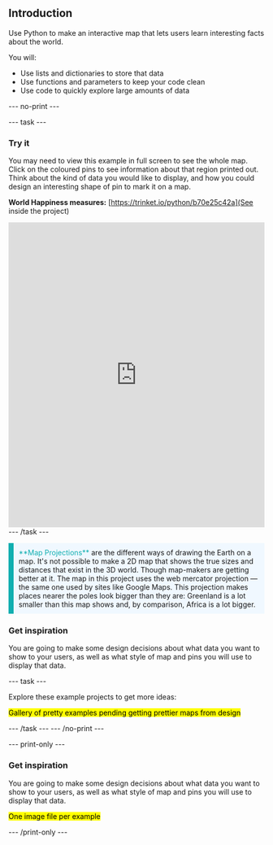 ## Introduction

Use Python to make an interactive map that lets users learn interesting facts about the world.

You will:
+ Use lists and dictionaries to store that data
+ Use functions and parameters to keep your code clean
+ Use code to quickly explore large amounts of data

--- no-print ---

--- task ---  
### Try it 

You may need to view this example in full screen to see the whole map. Click on the coloured pins to see information about that region printed out. Think about the kind of data you would like to display, and how you could design an interesting shape of pin to mark it on a map.

**World Happiness measures:** [https://trinket.io/python/b70e25c42a](See inside the project)

<iframe src="https://trinket.io/embed/python/b70e25c42a?outputOnly=true&runOption=run" width="100%" height="600" frameborder="0" marginwidth="0" marginheight="0" allowfullscreen></iframe>
--- /task ---

<p style="border-left: solid; border-width:10px; border-color: #0faeb0; background-color: aliceblue; padding: 10px;">
<span style="color: #0faeb0">**Map Projections**</span> are the different ways of drawing the Earth on a map. It's not possible to make a 2D map that shows the true sizes and distances that exist in the 3D world. Though map-makers are getting better at it. The map in this project uses the web mercator projection — the same one used by sites like Google Maps. This projection makes places nearer the poles look bigger than they are: Greenland is a lot smaller than this map shows and, by comparison, Africa is a lot bigger.
</p>

### Get inspiration 

You are going to make some design decisions about what data you want to show to your users, as well as what style of map and pins you will use to display that data.

--- task ---

Explore these example projects to get more ideas:

<mark>Gallery of pretty examples pending getting prettier maps from design</mark>

--- /task ---
--- /no-print ---

--- print-only ---

### Get inspiration 

You are going to make some design decisions about what data you want to show to your users, as well as what style of map and pins you will use to display that data.

<mark>One image file per example</mark>

--- /print-only ---

